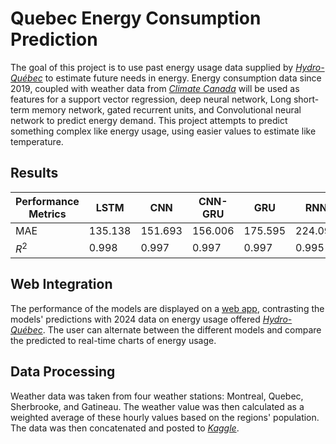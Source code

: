# Quebec Energy Consumption Prediction

The goal of this project is to use past energy usage data supplied by [_Hydro-Québec_](https://www.hydroquebec.com/documents-data/open-data/electricity-demand-quebec/) to estimate future needs in energy.
Energy consumption data since 2019, coupled with weather data from [_Climate Canada_](https://climate.weather.gc.ca/historical_data/search_historic_data_e.html)
will be used as features for a support vector regression, deep neural network, Long short-term memory network, gated recurrent units, and Convolutional neural network to predict energy demand.
This project attempts to predict something complex like energy usage, using easier values to estimate like temperature.

## Results

| Performance Metrics | LSTM    | CNN     | CNN-GRU | GRU     | RNN     | SVR     | DNN     |
| ------------------- | ------- | ------- | ------- | ------- | ------- | ------- | ------- |
| MAE                 | 135.138 | 151.693 | 156.006 | 175.595 | 224.093 | 568.183 | 672.941 |
| $R^2$               | 0.998   | 0.997   | 0.997   | 0.997   | 0.995   | 0.982   | 0.971   |

## Web Integration

The performance of the models are displayed on a [web app](), contrasting the models' predictions with 2024 data on energy usage
offered [_Hydro-Québec_](https://www.hydroquebec.com/documents-data/open-data/electricity-demand-quebec/). The user can alternate between the different models and compare the predicted to real-time charts of energy usage.

<!-- ## Models

-   Support Vector Regression (SVR)
    -   Reasonning: SVR is a good choice of model for this problem as it combines the power of linear regression and the kernel representation of SVM. This permits the features' projection to a infinite-dimensional space , without the associated time complexity. This allows the model to capture the data's complexity and variance.
    -   Architecture and Hyper-Parameters:
-   Deep Neural Network (DNN)
    -   Reasonning: A DNN can do a similar job to SVR. However, the advantage of DNN is that it removes the choice of kernel from the equation. A DNN, through multiple layers, will, in essence, find the optimal "kernel" of the size of its ultimate hidden layer. This allows the model to pick up on complex trends like the ones in energy usage.
    -   Architecture and Hyper-Parameters:
-   Sequencial Convolutional Neural Network (CNN)
    -   Reasonning: While CNNs are traditionally applied to image processing tasks, they can be adapted to analyze one-dimensional sequences effectively. By treating time series data as a spatial signal, CNNs can learn to extract features across different time scales, making them suitable to predict energy consumption
    -   Architecture and Hyper-Parameters:
-   Recurrent Neural Network (RNN)
    -   Reasonning: RNNs excel at capturing temporal dependencies in time series data. With their recurrent connections, RNNs maintain memory of past inputs, allowing them to effectively model sequences and predict future values. This makes them a natural choice for tasks such as energy usage prediction.
    -   Architecture and Hyper-Parameters:
-   Long Short-Term Memory Network (LSTM)
    -   Reasonning: LSTM is a good choice of model as it can capture complex patterns in time-series data. The main advantage of using a LSTM over a RNN is that unlike LSTMs, RNNs can struggle with long-term dependencies due to the vanishing and exploding gradient problems, where gradients either diminish or grow exponentially as they propagate through time.
    -   Architecture and Hyper-Parameters:
-   Gated Recurrent Units (GRU)
    -   Reasonning: GRU is a good choice of model as it offers some of the advantages of a LSTM without its inherent size. The sheer amount of parameters in a LSTM can significantly slow down training and predictions. A GRU is a great lightweight alternative to a LSTM.
    -   Architecture and Hyper-Parameters:
-   CNN-GRU
    -   Reasonning: The combination of convolutional layers and GRU offer the benefits of a CNN in capturing local patterns and hierarchies within the data with the capabilities of GRUs for picking up long-term behaviour in the data. This combination makes it perfect for energy usage data, which fluctuates on hourly to yearly time steps. Here a GRU was used over a LSTM for a more compact model.
    -   Architecture and Hyper-Parameters: -->

## Data Processing

Weather data was taken from four weather stations: Montreal, Quebec, Sherbrooke, and Gatineau. The weather value was then calculated as a weighted average of these hourly values based on the regions' population.
The data was then concatenated and posted to [_Kaggle_](https://www.kaggle.com/datasets/philippejoly/quebec-electrical-power-output-with-temperature).